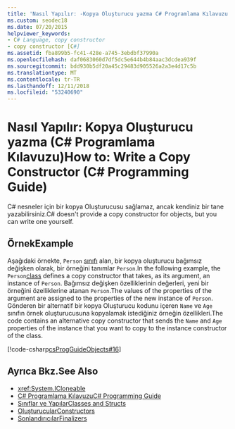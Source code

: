 ```yaml
---
title: 'Nasıl Yapılır: -Kopya Oluşturucu yazma C# Programlama Kılavuzu'
ms.custom: seodec18
ms.date: 07/20/2015
helpviewer_keywords:
- C# Language, copy constructor
- copy constructor [C#]
ms.assetid: fba899b5-fc41-428e-a745-3ebdbf37990a
ms.openlocfilehash: daf0683060d7df5dc5e644b4b84aac3dcdea939f
ms.sourcegitcommit: bdd930b5df20a45c29483d905526a2a3e4d17c5b
ms.translationtype: MT
ms.contentlocale: tr-TR
ms.lasthandoff: 12/11/2018
ms.locfileid: "53240690"
---
```

# <a name="how-to-write-a-copy-constructor-c-programming-guide"></a><span data-ttu-id="40c5e-102">Nasıl Yapılır: Kopya Oluşturucu yazma (C# Programlama Kılavuzu)</span><span class="sxs-lookup"><span data-stu-id="40c5e-102">How to: Write a Copy Constructor (C# Programming Guide)</span></span>
<span data-ttu-id="40c5e-103">C# nesneler için bir kopya Oluşturucusu sağlamaz, ancak kendiniz bir tane yazabilirsiniz.</span><span class="sxs-lookup"><span data-stu-id="40c5e-103">C# doesn't provide a copy constructor for objects, but you can write one yourself.</span></span>  
  
## <a name="example"></a><span data-ttu-id="40c5e-104">Örnek</span><span class="sxs-lookup"><span data-stu-id="40c5e-104">Example</span></span>  
 <span data-ttu-id="40c5e-105">Aşağıdaki örnekte, `Person` [sınıfı](../../../csharp/language-reference/keywords/class.md) alan, bir kopya oluşturucu bağımsız değişken olarak, bir örneğini tanımlar `Person`.</span><span class="sxs-lookup"><span data-stu-id="40c5e-105">In the following example, the `Person`[class](../../../csharp/language-reference/keywords/class.md) defines a copy constructor that takes, as its argument, an instance of `Person`.</span></span> <span data-ttu-id="40c5e-106">Bağımsız değişken özelliklerinin değerleri, yeni bir örneğini özelliklerine atanan `Person`.</span><span class="sxs-lookup"><span data-stu-id="40c5e-106">The values of the properties of the argument are assigned to the properties of the new instance of `Person`.</span></span> <span data-ttu-id="40c5e-107">Gönderen bir alternatif bir kopya Oluşturucu kodunu içeren `Name` ve `Age` sınıfın örnek oluşturucusuna kopyalamak istediğiniz örneğin özellikleri.</span><span class="sxs-lookup"><span data-stu-id="40c5e-107">The code contains an alternative copy constructor that sends the `Name` and `Age` properties of the instance that you want to copy to the instance constructor of the class.</span></span>  
  
 [!code-csharp[csProgGuideObjects#16](../../../csharp/programming-guide/classes-and-structs/codesnippet/CSharp/how-to-write-a-copy-constructor_1.cs)]  
  
## <a name="see-also"></a><span data-ttu-id="40c5e-108">Ayrıca Bkz.</span><span class="sxs-lookup"><span data-stu-id="40c5e-108">See Also</span></span>

- <xref:System.ICloneable>  
- [<span data-ttu-id="40c5e-109">C# Programlama Kılavuzu</span><span class="sxs-lookup"><span data-stu-id="40c5e-109">C# Programming Guide</span></span>](../../../csharp/programming-guide/index.md)  
- [<span data-ttu-id="40c5e-110">Sınıflar ve Yapılar</span><span class="sxs-lookup"><span data-stu-id="40c5e-110">Classes and Structs</span></span>](../../../csharp/programming-guide/classes-and-structs/index.md)  
- [<span data-ttu-id="40c5e-111">Oluşturucular</span><span class="sxs-lookup"><span data-stu-id="40c5e-111">Constructors</span></span>](../../../csharp/programming-guide/classes-and-structs/constructors.md)  
- [<span data-ttu-id="40c5e-112">Sonlandırıcılar</span><span class="sxs-lookup"><span data-stu-id="40c5e-112">Finalizers</span></span>](../../../csharp/programming-guide/classes-and-structs/destructors.md)
